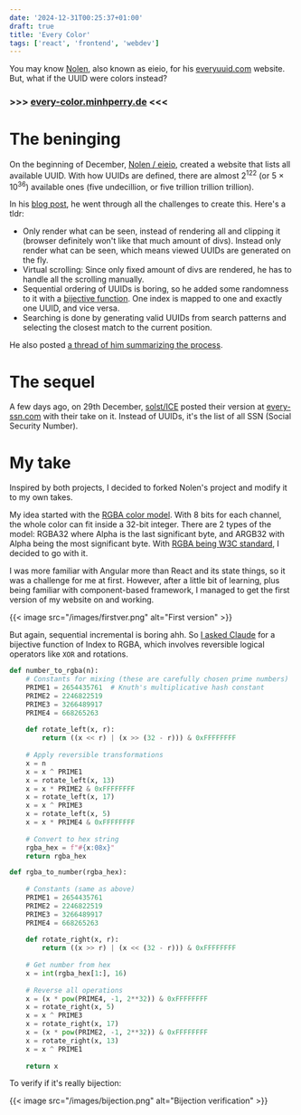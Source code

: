 ```yaml
---
date: '2024-12-31T00:25:37+01:00'
draft: true
title: 'Every Color'
tags: ['react', 'frontend', 'webdev']
---
```

You may know [Nolen](https://x.com/itseieio), also known as eieio, for his [everyuuid.com](https://everyuuid.com) website. But, what if the UUID were colors instead?

<!--more-->

<h3> >>> <a href="https://every-color.minhperry.de">every-color.minhperry.de</a> <<< </h3>

# The beninging

On the beginning of December, [Nolen / eieio](https://x.com/itseieio), created a website that lists all available UUID. With how UUIDs are defined, there are almost 2<sup>122</sup> (or 5 &times; 10<sup>36</sup>) available ones (five undecillion, or five trillion trillion trillion). 

In his [blog post](https://eieio.games/blog/writing-down-every-uuid/), he went through all the challenges to create this. Here's a tldr:

- Only render what can be seen, instead of rendering all and clipping it (browser definitely won't like that much amount of divs). Instead only render what can be seen, which means viewed UUIDs are generated on the fly.
- Virtual scrolling: Since only fixed amount of divs are rendered, he has to handle all the scrolling manually.
- Sequential ordering of UUIDs is boring, so he added some randomness to it with a [bijective function](https://en.wikipedia.org/wiki/Bijection). One index is mapped to one and exactly one UUID, and vice versa.
- Searching is done by generating valid UUIDs from search patterns and selecting the closest match to the current position.

He also posted [a thread of him summarizing the process](https://x.com/itseieio/status/1865087304877982037).

# The sequel

A few days ago, on 29th December, [solst/ICE](https://x.com/IceSolst) posted their version at [every-ssn.com](https://every-ssn.com/) with their take on it. Instead of UUIDs, it's the list of all SSN (Social Security Number).

# My take

Inspired by both projects, I decided to forked Nolen's project and modify it to my own takes. 

My idea started with the [RGBA color model](https://en.wikipedia.org/wiki/RGBA_color_model). With 8 bits for each channel, the whole color can fit inside a 32-bit integer. There are 2 types of the model: RGBA32 where Alpha is the last significant byte, and ARGB32 with Alpha being the most significant byte. With [RGBA being W3C standard](https://www.w3.org/TR/css-color-4/#hex-notation), I decided to go with it.

I was more familiar with Angular more than React and its state things, so it was a challenge for me at first. However, after a little bit of learning, plus being familiar with component-based framework, I managed to get the first version of my website on and working.

{{< image src="/images/firstver.png" alt="First version" >}}

But again, sequential incremental is boring ahh. So [I asked Claude](https://claude.ai/chat/86af0c41-4302-4ab4-99da-8a3e257fbc9e) for a bijective function of Index to RGBA, which involves reversible logical operators like `XOR` and rotations.

~~~python {filename="rgba-number.py"}
def number_to_rgba(n):    
    # Constants for mixing (these are carefully chosen prime numbers)
    PRIME1 = 2654435761  # Knuth's multiplicative hash constant
    PRIME2 = 2246822519
    PRIME3 = 3266489917
    PRIME4 = 668265263
    
    def rotate_left(x, r):
        return ((x << r) | (x >> (32 - r))) & 0xFFFFFFFF
    
    # Apply reversible transformations
    x = n
    x = x ^ PRIME1
    x = rotate_left(x, 13)
    x = x * PRIME2 & 0xFFFFFFFF
    x = rotate_left(x, 17)
    x = x ^ PRIME3
    x = rotate_left(x, 5)
    x = x * PRIME4 & 0xFFFFFFFF
    
    # Convert to hex string
    rgba_hex = f"#{x:08x}"
    return rgba_hex

def rgba_to_number(rgba_hex):
    
    # Constants (same as above)
    PRIME1 = 2654435761
    PRIME2 = 2246822519
    PRIME3 = 3266489917
    PRIME4 = 668265263
    
    def rotate_right(x, r):
        return ((x >> r) | (x << (32 - r))) & 0xFFFFFFFF
    
    # Get number from hex
    x = int(rgba_hex[1:], 16)
    
    # Reverse all operations
    x = (x * pow(PRIME4, -1, 2**32)) & 0xFFFFFFFF
    x = rotate_right(x, 5)
    x = x ^ PRIME3
    x = rotate_right(x, 17)
    x = (x * pow(PRIME2, -1, 2**32)) & 0xFFFFFFFF
    x = rotate_right(x, 13)
    x = x ^ PRIME1
    
    return x
~~~

To verify if it's really bijection:

{{< image src="/images/bijection.png" alt="Bijection verification" >}}